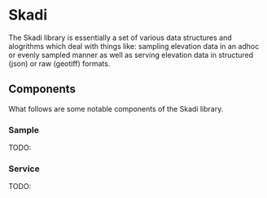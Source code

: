 # Skadi #

The Skadi library is essentially a set of various data structures and alogrithms which deal with things like: sampling elevation data in an adhoc or evenly sampled manner as well as serving elevation data in structured (json) or raw (geotiff) formats.

## Components ##

What follows are some notable components of the Skadi library.

### Sample ###

TODO:

### Service ###

TODO:
